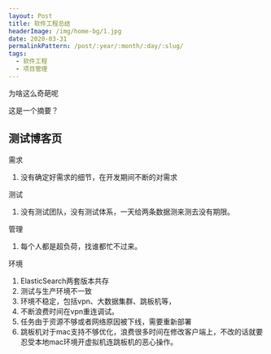 ```yaml
---
layout: Post
title: 软件工程总结
headerImage: /img/home-bg/1.jpg
date: 2020-03-31
permalinkPattern: /post/:year/:month/:day/:slug/
tags:
  - 软件工程
  - 项目管理
---
```


为啥这么奇葩呢

这是一个摘要？
<!-- more -->

## 测试博客页

需求

1. 没有确定好需求的细节，在开发期间不断的对需求

测试

1. 没有测试团队，没有测试体系，一天给两条数据测来测去没有期限。

管理

1. 每个人都是超负荷，找谁都忙不过来。

环境

1. ElasticSearch两套版本共存
2. 测试与生产环境不一致
3. 环境不稳定，包括vpn、大数据集群、跳板机等，
  1. 不断浪费时间在vpn重连调试。
  2. 任务由于资源不够或者网络原因被下线，需要重新部署
  3. 跳板机对于mac支持不够优化，浪费很多时间在修改客户端上，不改的话就要忍受本地mac环境开虚拟机连跳板机的恶心操作。




